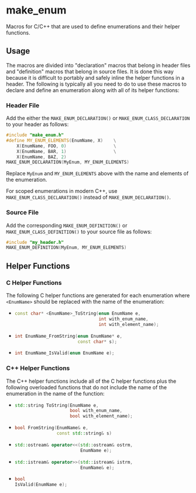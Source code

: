 # make_enum

Macros for C/C++ that are used to define enumerations and their helper
functions.

## Usage

The macros are divided into "declaration" macros that belong in header
files and "definition" macros that belong in source files.  It is done
this way because it is difficult to portably and safely inline the
helper functions in a header.  The following is typically all you need
to do to use these macros to declare and define an enumeration along
with all of its helper functions:

### Header File

Add the either the `MAKE_ENUM_DECLARATION()` or
`MAKE_ENUM_CLASS_DECLARATION` to your header as follows:

  ```cpp
  #include "make_enum.h"
  #define MY_ENUM_ELEMENTS(EnumName, X)    \
      X(EnumName, FOO, 0)                  \
      X(EnumName, BAR, 1)                  \
      X(EnumName, BAZ, 2)
  MAKE_ENUM_DECLARATION(MyEnum, MY_ENUM_ELEMENTS)
  ```

Replace `MyEnum` and `MY_ENUM_ELEMENTS` above with the name and
elements of the enumeration.

For scoped enumerations in modern C++, use
`MAKE_ENUM_CLASS_DECLARATION()` instead of `MAKE_ENUM_DECLARATION()`.

### Source File

Add the corresponding `MAKE_ENUM_DEFINITION()` or
`MAKE_ENUM_CLASS_DEFINITION()` to your source file as follows:

  ```cpp
  #include "my_header.h"
  MAKE_ENUM_DEFINITION(MyEnum, MY_ENUM_ELEMENTS)
  ```

## Helper Functions

### C Helper Functions

The following C helper functions are generated for each enumeration
where `<EnumName>` should be replaced with the name of the
enumeration:

  *  ```cpp
     const char* <EnumName>_ToString(enum EnumName e,
                                     int with_enum_name,
                                     int with_element_name);
     ```

  * ```cpp
    int EnumName_FromString(enum EnumName* e,
                            const char* s);
    ```

  * ```cpp
    int EnumName_IsValid(enum EnumName e);
    ```

### C++ Helper Functions

The C++ helper functions include all of the C helper functions plus
the following overloaded functions that do not include the name of the
enumeration in the name of the function:

  * ```cpp
    std::string ToString(EnumName e,
                         bool with_enum_name,
                         bool with_element_name);
    ```

  * ```cpp
    bool FromString(EnumName& e,
                    const std::string& s)
    ```

  * ```cpp
    std::ostream& operator<<(std::ostream& ostrm,
                             EnumName e);
    ```

  * ```cpp
    std::istream& operator>>(std::istream& istrm,
                             EnumName& e);
    ```

  * ```cpp
    bool
    IsValid(EnumName e);
    ```
